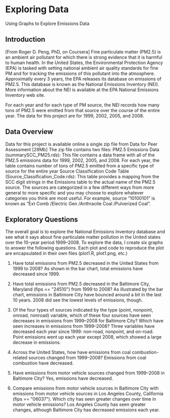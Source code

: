 # Exploring Data
Using Graphs to Explore Emissions Data

## Introduction
[From Roger D. Peng, PhD, on Coursera] Fine particulate matter (PM2.5) is an ambient air pollutant for which there is strong evidence that it is harmful to human health. In the United States, the Environmental Protection Agency (EPA) is tasked with setting national ambient air quality standards for fine PM and for tracking the emissions of this pollutant into the atmosphere. Approximatly every 3 years, the EPA releases its database on emissions of PM2.5. This database is known as the National Emissions Inventory (NEI). More information about the NEI is available at the EPA National Emissions Inventory web site.

For each year and for each type of PM source, the NEI records how many tons of PM2.5 were emitted from that source over the course of the entire year. The data for this project are for 1999, 2002, 2005, and 2008.

## Data Overview
Data for this project is available online a single zip file from Data for Peer Assessment [29Mb]
The zip file contains two files:
PM2.5 Emissions Data (summarySCC_PM25.rds): This file contains a data frame with all of the PM2.5 emissions data for 1999, 2002, 2005, and 2008. For each year, the table contains number of tons of PM2.5 emitted from a specific type of source for the entire year
Source Classification Code Table (Source_Classification_Code.rds): This table provides a mapping from the SCC digit strings in the Emissions table to the actual name of the PM2.5 source. The sources are categorized in a few different ways from more general to more specific and you may choose to explore whatever categories you think are most useful. For example, source “10100101” is known as “Ext Comb /Electric Gen /Anthracite Coal /Pulverized Coal”.

## Exploratory Questions
The overall goal is to explore the National Emissions Inventory database and see what it says about fine particulate matter pollution in the United states over the 10-year period 1999–2008. To explore the data, I create six graphs to answer the following questions. Each plot and code to reproduce the plot are encapsulated in their own files (plot1.R, plot1.png, etc.)

1.	Have total emissions from PM2.5 decreased in the United States from 1999 to 2008? As shown in the bar chart, total emissions have decreased since 1999.

2.	Have total emissions from PM2.5 decreased in the Baltimore City, Maryland (fips == "24510") from 1999 to 2008? As illustrated by the bar chart, emissions in Baltimore City have bounced around a bit in the last 10 years. 2008 did see the lowest levels of emissions, though.

3.	Of the four types of sources indicated by the type (point, nonpoint, onroad, nonroad) variable, which of these four sources have seen decreases in emissions from 1999–2008 for Baltimore City? Which have seen increases in emissions from 1999–2008? Three variables have decreased each year since 1999: non-road, nonpoint, and on-road. Point emissions went up each year except 2008, which showed a large decrease in emissions.

4.	Across the United States, how have emissions from coal combustion-related sources changed from 1999–2008? Emissions from coal combustion have decreased.

5.	Have emissions from motor vehicle sources changed from 1999–2008 in Baltimore City? Yes, emissions have decreased.

6.	Compare emissions from motor vehicle sources in Baltimore City with emissions from motor vehicle sources in Los Angeles County, California (fips == "06037"). Which city has seen greater changes over time in motor vehicle emissions? Los Angeles County has seen greater changes, although Baltimore City has decreased emissions each year.
